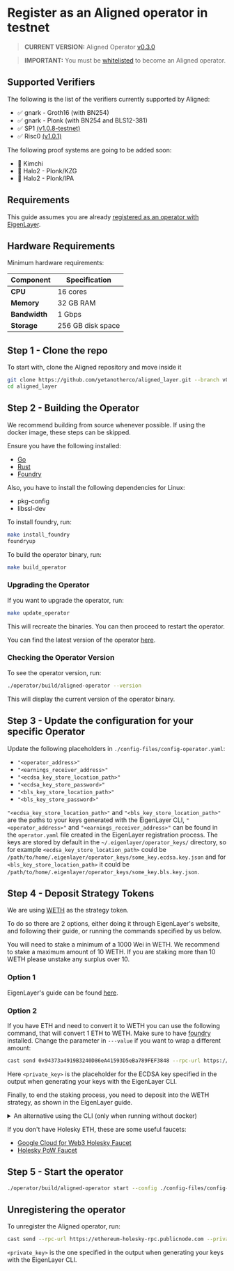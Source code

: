 # Register as an Aligned operator in testnet

> **CURRENT VERSION:**
> Aligned Operator [v0.3.0](https://github.com/yetanotherco/aligned_layer/releases/tag/v0.3.0)

> **IMPORTANT:** 
> You must be [whitelisted](https://docs.google.com/forms/d/e/1FAIpQLSdH9sgfTz4v33lAvwj6BvYJGAeIshQia3FXz36PFfF-WQAWEQ/viewform) to become an Aligned operator.

## Supported Verifiers

The following is the list of the verifiers currently supported by Aligned:

- :white_check_mark: gnark - Groth16 (with BN254)
- :white_check_mark: gnark - Plonk (with BN254 and BLS12-381)
- :white_check_mark: SP1 [(v1.0.8-testnet)](https://github.com/succinctlabs/sp1/releases/tag/v1.0.8-testnet)
- :white_check_mark: Risc0 [(v1.0.1)](https://github.com/risc0/risc0/releases/tag/v1.0.1)

The following proof systems are going to be added soon:

- :black_square_button: Kimchi
- :black_square_button: Halo2 - Plonk/KZG
- :black_square_button: Halo2 - Plonk/IPA

## Requirements

This guide assumes you are already [registered as an operator with EigenLayer](https://docs.eigenlayer.xyz/eigenlayer/operator-guides/operator-installation).

## Hardware Requirements

Minimum hardware requirements:

| Component     | Specification     |
| ------------- | ----------------- |
| **CPU**       | 16 cores          |
| **Memory**    | 32 GB RAM         |
| **Bandwidth** | 1 Gbps            |
| **Storage**   | 256 GB disk space |

## Step 1 - Clone the repo

To start with, clone the Aligned repository and move inside it

```bash
git clone https://github.com/yetanotherco/aligned_layer.git --branch v0.3.0
cd aligned_layer
```

## Step 2 - Building the Operator

We recommend building from source whenever possible. If using the docker image, these steps can be skipped.

Ensure you have the following installed:

- [Go](https://go.dev/doc/install)
- [Rust](https://www.rust-lang.org/tools/install)
- [Foundry](https://book.getfoundry.sh/getting-started/installation)

Also, you have to install the following dependencies for Linux:

- pkg-config
- libssl-dev

To install foundry, run:

```bash
make install_foundry
foundryup
```

To build the operator binary, run:

```bash
make build_operator
```

### Upgrading the Operator

If you want to upgrade the operator, run:

```bash
make update_operator
```

This will recreate the binaries. You can then proceed to restart the operator.

You can find the latest version of the operator [here](https://github.com/yetanotherco/aligned_layer/releases).

### Checking the Operator Version

To see the operator version, run:

```bash
./operator/build/aligned-operator --version
```

This will display the current version of the operator binary.

## Step 3 - Update the configuration for your specific Operator

Update the following placeholders in `./config-files/config-operator.yaml`:

- `"<operator_address>"`
- `"<earnings_receiver_address>"`
- `"<ecdsa_key_store_location_path>"`
- `"<ecdsa_key_store_password>"`
- `"<bls_key_store_location_path>"`
- `"<bls_key_store_password>"`

`"<ecdsa_key_store_location_path>"` and `"<bls_key_store_location_path>"` are the paths to your keys generated with the EigenLayer CLI, `"<operator_address>"` and `"<earnings_receiver_address>"` can be found in the `operator.yaml` file created in the EigenLayer registration process.
The keys are stored by default in the `~/.eigenlayer/operator_keys/` directory, so for example `<ecdsa_key_store_location_path>` could be `/path/to/home/.eigenlayer/operator_keys/some_key.ecdsa.key.json` and for `<bls_key_store_location_path>` it could be `/path/to/home/.eigenlayer/operator_keys/some_key.bls.key.json`.

## Step 4 - Deposit Strategy Tokens

We are using [WETH](https://holesky.eigenlayer.xyz/restake/WETH) as the strategy token.

To do so there are 2 options, either doing it through EigenLayer's website, and following their guide, or running the commands specified by us below.

You will need to stake a minimum of a 1000 Wei in WETH. We recommend to stake a maximum amount of 10 WETH. If you are staking more than 10 WETH please unstake any surplus over 10.

### Option 1

EigenLayer's guide can be found [here](https://docs.eigenlayer.xyz/eigenlayer/restaking-guides/restaking-user-guide/liquid-restaking/restake-lsts).

### Option 2

If you have ETH and need to convert it to WETH you can use the following command, that will convert 1 ETH to WETH.
Make sure to have [foundry](https://book.getfoundry.sh/getting-started/installation) installed.
Change the parameter in ```---value``` if you want to wrap a different amount:

```bash
cast send 0x94373a4919B3240D86eA41593D5eBa789FEF3848 --rpc-url https://ethereum-holesky-rpc.publicnode.com --private-key <private_key> --value 1ether
```

Here `<private_key>` is the placeholder for the ECDSA key specified in the output when generating your keys with the EigenLayer CLI.

Finally, to end the staking process, you need to deposit into the WETH strategy,
as shown in the EigenLayer guide.

<details>
  <summary>An alternative using the CLI (only when running without docker)</summary>

  Run the following command to deposit one WETH

  ```bash
  ./operator/build/aligned-operator deposit-into-strategy --config ./config-files/config-operator.yaml --strategy-address 0x80528D6e9A2BAbFc766965E0E26d5aB08D9CFaF9 --amount 1000000000000000000
  ```
  </summary>
</details>

If you don't have Holesky ETH, these are some useful faucets:

- [Google Cloud for Web3 Holesky Faucet](https://cloud.google.com/application/web3/faucet/ethereum/holesky)
- [Holesky PoW Faucet](https://holesky-faucet.pk910.de/)

## Step 5 - Start the operator

```bash
./operator/build/aligned-operator start --config ./config-files/config-operator.yaml
```

## Unregistering the operator

To unregister the Aligned operator, run:

```bash
cast send --rpc-url https://ethereum-holesky-rpc.publicnode.com --private-key <private_key> 0x3aD77134c986193c9ef98e55e800B71e72835b62 'deregisterOperator(bytes)' 0x00
 ```

 `<private_key>` is the one specified in the output when generating your keys with the EigenLayer CLI.
